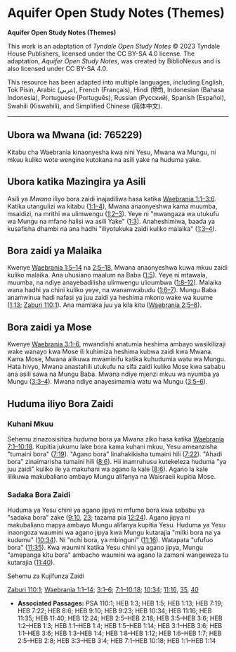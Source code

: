 # Aquifer Open Study Notes (Themes)

**Aquifer Open Study Notes (Themes)**

This work is an adaptation of *Tyndale Open Study Notes* © 2023 Tyndale House Publishers, licensed under the CC BY\-SA 4\.0 license. The adaptation, *Aquifer Open Study Notes*, was created by BiblioNexus and is also licensed under CC BY\-SA 4\.0\.

This resource has been adapted into multiple languages, including English, Tok Pisin, Arabic (عربي), French (Français), Hindi (हिंदी), Indonesian (Bahasa Indonesia), Portuguese (Português), Russian (Русский), Spanish (Español), Swahili (Kiswahili), and Simplified Chinese (简体中文).



--------------------------------

## Ubora wa Mwana (id: 765229)

Kitabu cha Waebrania kinaonyesha kwa nini Yesu, Mwana wa Mungu, ni mkuu kuliko wote wengine kutokana na asili yake na huduma yake.

Ubora katika Mazingira ya Asili
-------------------------------

Asili ya *Mwana* iliyo bora zaidi inajadiliwa hasa katika [Waebrania 1:1–3:6](https://ref.ly/Heb1:1-Heb3:6). Katika utangulizi wa kitabu ([1:1–4](https://ref.ly/Heb1:1-Heb1:4)), Mwana anaonyeshwa kama muumba, msaidizi, na mrithi wa ulimwengu ([1:2–3](https://ref.ly/Heb1:2-Heb1:3)). Yeye ni "mwangaza wa utukufu wa Mungu na mfano halisi wa asili Yake" ([1:3](https://ref.ly/Heb1:3)). Anaheshimiwa, baada ya kusafisha dhambi na ana hadhi "iliyotukuka zaidi kuliko malaika" ([1:3–4](https://ref.ly/Heb1:3-Heb1:4)).

Bora zaidi ya Malaika
---------------------

Kwenye [Waebrania 1:5–14](https://ref.ly/Heb1:5-Heb1:14) na [2:5–18](https://ref.ly/Heb2:5-Heb2:18), Mwana anaonyeshwa kuwa mkuu zaidi kuliko malaika. Ana uhusiano maalum na Baba ([1:5](https://ref.ly/Heb1:5)). Yeye ni mtawala, muumba, na ndiye anayebadilisha ulimwengu ulioumbwa ([1:8–12](https://ref.ly/Heb1:8-Heb1:12)). Malaika wana hadhi ya chini kuliko yeye, na wanamwabudu ([1:6–7](https://ref.ly/Heb1:6-Heb1:7)). Mungu Baba anamwinua hadi nafasi ya juu zaidi ya heshima mkono wake wa kuume ([1:13](https://ref.ly/Heb1:13); [Zaburi 110:1](https://ref.ly/Ps110:1)). Ana mamlaka juu ya kila kitu ([Waebrania 2:5–8](https://ref.ly/Heb2:5-Heb2:8)).

Bora zaidi ya Mose
------------------

Kwenye [Waebrania 3:1–6](https://ref.ly/Heb3:1-Heb3:6), mwandishi anatumia heshima ambayo wasikilizaji wake wanayo kwa Mose ili kuhimiza heshima kubwa zaidi kwa Mwana. Kama Mose, Mwana alikuwa mwaminifu katika kuhudumia watu wa Mungu. Hata hivyo, Mwana anastahili utukufu na sifa zaidi kuliko Mose kwa sababu ana asili sawa na Mungu Baba. Mwana ndiye mjenzi mkuu wa nyumba ya Mungu ([3:3–4](https://ref.ly/Heb3:3-Heb3:4)). Mwana ndiye anayesimamia watu wa Mungu ([3:5–6](https://ref.ly/Heb3:5-Heb3:6)).

Huduma iliyo Bora Zaidi
-----------------------

### Kuhani Mkuu

Sehemu zinazosisitiza *huduma* bora ya Mwana ziko hasa katika [Waebrania 7:1–10:18](https://ref.ly/Heb7:1-Heb10:18). Kupitia jukumu lake bora kama kuhani mkuu, Yesu ameanzisha "tumaini bora" ([7:19](https://ref.ly/Heb7:19)). "Agano bora" linahakikisha tumaini hili ([7:22](https://ref.ly/Heb7:22)). "Ahadi bora" zinaimarisha tumaini hili ([8:6](https://ref.ly/Heb8:6)). Hii inamruhusu kutekeleza huduma "ya juu zaidi" kuliko ile ya makuhani wa agano la kale ([8:6](https://ref.ly/Heb8:6)). Agano la kale lilikuwa makubaliano ambayo Mungu alifanya na Waisraeli kupitia Mose.

### Sadaka Bora Zaidi

Huduma ya Yesu chini ya agano jipya ni mfumo bora kwa sababu ya "sadaka bora" zake ([9:10](https://ref.ly/Heb9:10), [23](https://ref.ly/Heb9:23); tazama pia [12:24](https://ref.ly/Heb12:24)). Agano jipya ni makubaliano mapya ambayo Mungu alifanya kupitia Yesu. Huduma ya Yesu inaongoza waumini wa agano jipya kwa Mungu kutarajia "milki bora na ya kudumu" ([10:34](https://ref.ly/Heb10:34)). Ni "nchi bora, ya mbinguni" ([11:16](https://ref.ly/Heb11:16)). Watapata "ufufuo bora" ([11:35](https://ref.ly/Heb11:35)). Kwa waumini katika Yesu chini ya agano jipya, Mungu "amepanga kitu bora" ambacho waumini wa agano la zamani wangeweza tu kutarajia ([11:40](https://ref.ly/Heb11:40)).

Sehemu za Kujifunza Zaidi

[Zaburi 110:1](https://ref.ly/Ps110:1); [Waebrania 1:1–14](https://ref.ly/Heb1:1-Heb1:14); [3:1–6](https://ref.ly/Heb3:1-Heb3:6); [7:1–10:18](https://ref.ly/Heb7:1-Heb10:18); [10:34](https://ref.ly/Heb10:34); [11:16](https://ref.ly/Heb11:16), [35](https://ref.ly/Heb11:35), [40](https://ref.ly/Heb11:40)

* **Associated Passages:** PSA 110:1; HEB 1:3; HEB 1:5; HEB 1:13; HEB 7:19; HEB 7:22; HEB 8:6; HEB 9:10; HEB 9:23; HEB 10:34; HEB 11:16; HEB 11:35; HEB 11:40; HEB 12:24; HEB 2:5–HEB 2:18; HEB 3:5–HEB 3:6; HEB 1:2–HEB 1:3; HEB 1:1–HEB 1:4; HEB 1:5–HEB 1:14; HEB 3:1–HEB 3:6; HEB 1:1–HEB 3:6; HEB 1:3–HEB 1:4; HEB 1:8–HEB 1:12; HEB 1:6–HEB 1:7; HEB 2:5–HEB 2:8; HEB 3:3–HEB 3:4; HEB 7:1–HEB 10:18; HEB 1:1–HEB 1:14

